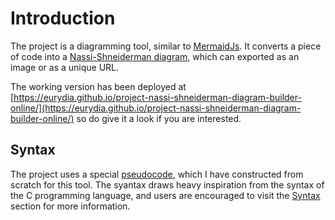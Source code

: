 # Introduction

The project is a diagramming tool, similar to [MermaidJs](https://mermaid-js.github.io/mermaid/#/).
It converts a piece of code into a [Nassi-Shneiderman diagram](https://en.wikipedia.org/wiki/Nassi%E2%80%93Shneiderman_diagram), which can exported as an image or as a unique URL.

The working version has been deployed at [https://eurydia.github.io/project-nassi-shneiderman-diagram-builder-online/](https://eurydia.github.io/project-nassi-shneiderman-diagram-builder-online/) so do give it a look if you are interested.

## Syntax

The project uses a special [pseudocode](https://en.wikipedia.org/wiki/Pseudocode), which I have constructed from scratch for this tool.
The syantax draws heavy inspiration from the syntax of the C programming language, and users are encouraged to visit the [Syntax](./02-syntax.md) section for more information.
